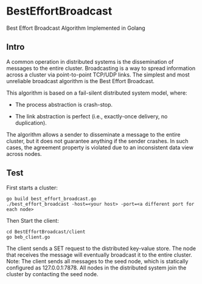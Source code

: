 # BestEffortBroadcast
Best Effort Broadcast Algorithm Implemented in Golang

## Intro
A common operation in distributed systems is the dissemination of messages to the entire cluster.
Broadcasting is a way to spread information across a cluster via point-to-point TCP/UDP links.
The simplest and most unreliable broadcast algorithm is the Best Effort Broadcast.

This algorithm is based on a fail-silent distributed system model, where: <br>

* The process abstraction is crash-stop.

* The link abstraction is perfect (i.e., exactly-once delivery, no duplication).

The algorithm allows a sender to disseminate a message to the entire cluster, but it does not guarantee anything if the sender crashes.
In such cases, the agreement property is violated due to an inconsistent data view across nodes.

## Test
First starts a cluster: <br>
```
go build best_effort_broadcast.go
./best_effort_broadcast -host=<your host> -port=<a different port for each node>
```

Then Start the client: <br>
```
cd BestEffortBroadcast/client
go beb_client.go
```
The client sends a SET request to the distributed key-value store.
The node that receives the message will eventually broadcast it to the entire cluster.
Note: The client sends all messages to the seed node, which is statically configured as 127.0.0.1:7878.
All nodes in the distributed system join the cluster by contacting the seed node.